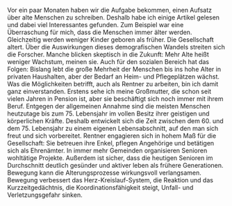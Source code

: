 Vor ein paar Monaten haben wir die Aufgabe bekommen, einen Aufsatz über alte Menschen zu schreiben. Deshalb habe ich einige Artikel gelesen und dabei viel Interessantes gefunden.
Zum Beispiel war eine Überraschung für mich, dass die Menschen immer älter werden. Gleichzeitig werden weniger Kinder geboren als früher. Die Gesellschaft altert. Über die Auswirkungen dieses demografischen Wandels streiten sich die Forscher. Manche blicken skeptisch in die Zukunft: Mehr Alte heißt weniger Wachstum, meinen sie. Auch für den sozialen Bereich hat das Folgen: Bislang lebt die große Mehrheit der Menschen bis ins hohe Alter in privaten Haushalten, aber der Bedarf an Heim- und Pflegeplätzen wächst.
Was die Möglichkeiten betrifft, auch als Rentner zu arbeiten, bin ich damit ganz einverstanden. Erstens sehe ich meine Großmutter, die schon seit vielen Jahren in Pension ist, aber sie beschäftigt sich noch immer mit ihrem Beruf. Entgegen der allgemeinen Annahme sind die meisten Menschen heutzutage bis zum 75. Lebensjahr im vollen Besitz ihrer geistigen und körperlichen Kräfte. Deshalb entwickelt sich die Zeit zwischen dem 60. und dem 75. Lebensjahr zu einem eigenen Lebensabschnitt, auf den man sich freut und sich vorbereitet.
Rentner engagieren sich in hohem Maß für die Gesellschaft: Sie betreuen ihre Enkel, pflegen Angehörige und betätigen sich als Ehrenämter. In immer mehr Gemeinden organisieren Senioren wohltätige Projekte.
Außerdem ist sicher, dass die heutigen Senioren im Durchschnitt deutlich gesünder und aktiver leben als frühere Generationen. Bewegung kann die Alterungsprozesse wirkungsvoll verlangsamen. Bewegung verbessert das Herz-Kreislauf-System, die Reaktion und das Kurzzeitgedächtnis, die Koordinationsfähigkeit steigt, Unfall- und Verletzungsgefahr sinken.

